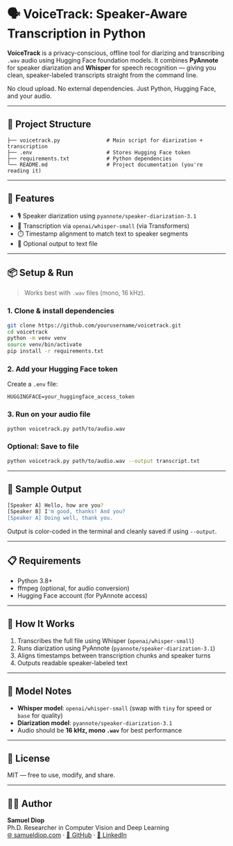 
# 🗣️ VoiceTrack: Speaker-Aware Transcription in Python

**VoiceTrack** is a privacy-conscious, offline tool for diarizing and transcribing `.wav` audio using Hugging Face foundation models. It combines **PyAnnote** for speaker diarization and **Whisper** for speech recognition — giving you clean, speaker-labeled transcripts straight from the command line.

No cloud upload. No external dependencies. Just Python, Hugging Face, and your audio.

---

## 📁 Project Structure

```
├── voicetrack.py               # Main script for diarization + transcription
├── .env                        # Stores Hugging Face token
├── requirements.txt            # Python dependencies
└── README.md                   # Project documentation (you're reading it)
```

---

## 🚀 Features

- 🎙️ Speaker diarization using `pyannote/speaker-diarization-3.1`
- 📝 Transcription via `openai/whisper-small` (via Transformers)
- ⏱️ Timestamp alignment to match text to speaker segments
- 📄 Optional output to text file

---

## 📦 Setup & Run

> Works best with `.wav` files (mono, 16 kHz).

### 1. Clone & install dependencies
```bash
git clone https://github.com/yourusername/voicetrack.git
cd voicetrack
python -m venv venv
source venv/bin/activate
pip install -r requirements.txt
```

### 2. Add your Hugging Face token
Create a `.env` file:
```dotenv
HUGGINGFACE=your_huggingface_access_token
```

### 3. Run on your audio file
```bash
python voicetrack.py path/to/audio.wav
```

### Optional: Save to file
```bash
python voicetrack.py path/to/audio.wav --output transcript.txt
```

---

## 🧪 Sample Output

```bash
[Speaker A] Hello, how are you?
[Speaker B] I'm good, thanks! And you?
[Speaker A] Doing well, thank you.
```

Output is color-coded in the terminal and cleanly saved if using `--output`.

---

## 📋 Requirements

- Python 3.8+
- ffmpeg (optional, for audio conversion)
- Hugging Face account (for PyAnnote access)

---

## 📘 How It Works

1. Transcribes the full file using Whisper (`openai/whisper-small`)
2. Runs diarization using PyAnnote (`pyannote/speaker-diarization-3.1`)
3. Aligns timestamps between transcription chunks and speaker turns
4. Outputs readable speaker-labeled text

---

## 🧱 Model Notes

- **Whisper model**: `openai/whisper-small` (swap with `tiny` for speed or `base` for quality)
- **Diarization model**: `pyannote/speaker-diarization-3.1`
- Audio should be **16 kHz, mono `.wav`** for best performance

---

## 📄 License

MIT — free to use, modify, and share.

---

## 🙋‍♂️ Author

**Samuel Diop**  
Ph.D. Researcher in Computer Vision and Deep Learning  
[🌐 samueldiop.com](http://samueldiop.com) · [🐙 GitHub](https://github.com/Slownite) · [💼 LinkedIn](https://www.linkedin.com/in/samuel-diop)
